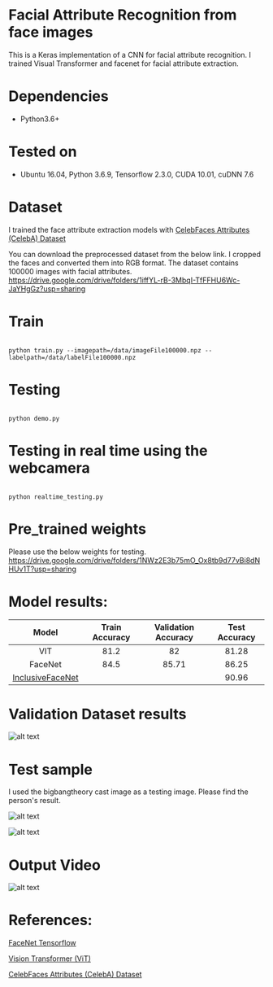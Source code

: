 
# Facial Attribute Recognition from face images

This is a Keras implementation of a CNN for facial attribute recognition. I trained Visual Transformer and facenet for facial attribute extraction. 

# Dependencies
- Python3.6+

# Tested on

- Ubuntu 16.04, Python 3.6.9, Tensorflow 2.3.0, CUDA 10.01, cuDNN 7.6


# Dataset
I trained the face attribute extraction models with [CelebFaces Attributes (CelebA) Dataset](https://www.kaggle.com/datasets/jessicali9530/celeba-dataset)

You can download the preprocessed dataset from the below link. I cropped the faces and converted them into RGB format. 
The dataset contains 100000 images with facial attributes. 
https://drive.google.com/drive/folders/1iffYL-rB-3MbqI-TfFFHU6Wc-JaYHgGz?usp=sharing

# Train

```

python train.py --imagepath=/data/imageFile100000.npz --labelpath=/data/labelFile100000.npz

```

# Testing

```

python demo.py

```

# Testing in real time using the webcamera

```

python realtime_testing.py

```

# Pre_trained weights

Please use the below weights for testing.
https://drive.google.com/drive/folders/1NWz2E3b75mO_Ox8tb9d77vBi8dNHUv1T?usp=sharing


# Model results:


| Model | Train Accuracy  |  Validation Accuracy  |  Test Accuracy  |
| :------: | :------: | :-------: | :-------: |  
| VIT  |  81.2| 82  | 81.28  |
| FaceNet  | 84.5  | 85.71  |86.25|
|[InclusiveFaceNet](https://arxiv.org/pdf/1712.00193.pdf)| | |90.96 |

# Validation Dataset results

![alt text](https://github.com/sabaridsn/Facial-Attribute-Recognition-from-face-images/blob/main/validation_output_1.png)


# Test sample 

I used the bigbangtheory cast image as a testing image. Please find the person's result.

![alt text](https://github.com/sabaridsn/Facial-Attribute-Recognition-from-face-images/blob/main/testImage.jpg)

![alt text](https://github.com/sabaridsn/Facial-Attribute-Recognition-from-face-images/blob/main/sample_output_1.png)


# Output Video
![alt text](https://github.com/sabaridsn/Facial-Attribute-Recognition-from-face-images/blob/main/output_video_1.gif)


# References:
  [FaceNet Tensorflow](https://github.com/R4j4n/Face-recognition-Using-Facenet-On-Tensorflow-2.X)

  [Vision Transformer (ViT)](https://arxiv.org/abs/2010.11929)
  
  [CelebFaces Attributes (CelebA) Dataset](https://www.kaggle.com/datasets/jessicali9530/celeba-dataset)

